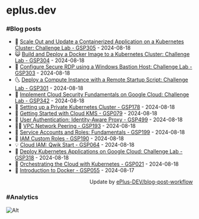 # eplus.dev

### #Blog posts

<!-- BLOG-POST-LIST:START -->
 - 🧰 [Scale Out and Update a Containerized Application on a Kubernetes Cluster: Challenge Lab - GSP305](https://eplus.dev/scale-out-and-update-a-containerized-application-on-a-kubernetes-cluster-challenge-lab-gsp305) - 2024-08-18
 - 😺 [Build and Deploy a Docker Image to a Kubernetes Cluster: Challenge Lab - GSP304](https://eplus.dev/build-and-deploy-a-docker-image-to-a-kubernetes-cluster-challenge-lab-gsp304) - 2024-08-18
 - 🗽 [Configure Secure RDP using a Windows Bastion Host: Challenge Lab - GSP303](https://eplus.dev/configure-secure-rdp-using-a-windows-bastion-host-challenge-lab-gsp303) - 2024-08-18
 - 🌜 [Deploy a Compute Instance with a Remote Startup Script: Challenge Lab - GSP301](https://eplus.dev/deploy-a-compute-instance-with-a-remote-startup-script-challenge-lab-gsp301) - 2024-08-18
 - 📝 [Implement Cloud Security Fundamentals on Google Cloud: Challenge Lab - GSP342](https://eplus.dev/implement-cloud-security-fundamentals-on-google-cloud-challenge-lab-gsp342) - 2024-08-18
 - 🚀 [Setting up a Private Kubernetes Cluster - GSP178](https://eplus.dev/setting-up-a-private-kubernetes-cluster-gsp178) - 2024-08-18
 - 💼 [Getting Started with Cloud KMS - GSP079](https://eplus.dev/getting-started-with-cloud-kms-gsp079) - 2024-08-18
 - 🦣 [User Authentication: Identity-Aware Proxy - GSP499](https://eplus.dev/user-authentication-identity-aware-proxy-gsp499) - 2024-08-18
 - 👨‍🏫 [VPC Network Peering - GSP193](https://eplus.dev/vpc-network-peering-gsp193) - 2024-08-18
 - 🔭 [Service Accounts and Roles: Fundamentals - GSP199](https://eplus.dev/service-accounts-and-roles-fundamentals-gsp199) - 2024-08-18
 - 🤡 [IAM Custom Roles - GSP190](https://eplus.dev/iam-custom-roles-gsp190) - 2024-08-18
 - 💡 [Cloud IAM: Qwik Start - GSP064](https://eplus.dev/cloud-iam-qwik-start-gsp064) - 2024-08-18
 - 🦣 [Deploy Kubernetes Applications on Google Cloud: Challenge Lab - GSP318](https://eplus.dev/deploy-kubernetes-applications-on-google-cloud-challenge-lab-gsp318) - 2024-08-18
 - 💪 [Orchestrating the Cloud with Kubernetes - GSP021](https://eplus.dev/orchestrating-the-cloud-with-kubernetes-gsp021) - 2024-08-18
 - 🤡 [Introduction to Docker - GSP055](https://eplus.dev/introduction-to-docker-gsp055) - 2024-08-17<!-- BLOG-POST-LIST:END -->

<div align="right">
  Update by <a target="_blank"
    href="https://github.com/ePlus-DEV/blog-post-workflow">ePlus-DEV/blog-post-workflow</a>
</div>

### #Analytics
![Alt](https://repobeats.axiom.co/api/embed/9990f7cddfbad8d834990b10ccad05f81ac1096f.svg "Repobeats analytics image")
